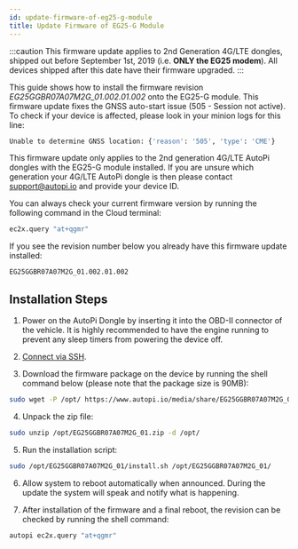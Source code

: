 ```yaml
---
id: update-firmware-of-eg25-g-module
title: Update Firmware of EG25-G Module
---
```


:::caution
This firmware update applies to 2nd Generation 4G/LTE dongles, shipped out before September 1st,
2019 (i.e. **ONLY the EG25 modem**). All devices shipped after this date have their firmware
upgraded.
:::

This guide shows how to install the firmware revision *EG25GGBR07A07M2G_01.002.01.002* onto the
EG25-G module. This firmware update fixes the GNSS auto-start issue (505 - Session not active). To
check if your device is affected, please look in your minion logs for this line:

```bash
Unable to determine GNSS location: {'reason': '505', 'type': 'CME'}
```

This firmware update only applies to the 2nd generation 4G/LTE AutoPi dongles with the EG25-G
module installed. If you are unsure which generation your 4G/LTE AutoPi dongle is then please
contact [support@autopi.io](http://mailto:support@autopi.io) and provide your device ID.

You can always check your current firmware version by running the following command in the Cloud
terminal:

```bash
ec2x.query "at+qgmr"
```

If you see the revision number below you already have this firmware update installed:

```
EG25GGBR07A07M2G_01.002.01.002
```

## Installation Steps

1. Power on the AutoPi Dongle by inserting it into the OBD-II connector of the vehicle. It is
  highly recommended to have the engine running to prevent any sleep timers from powering the
  device off.

2. [Connect via SSH](/developer_guides/how_to_ssh_to_your_device.mdx).

3. Download the firmware package on the device by running the shell command below (please note that
  the package size is 90MB):

  ``` bash
  sudo wget -P /opt/ https://www.autopi.io/media/share/EG25GGBR07A07M2G_01.zip
  ```

4. Unpack the zip file:
  ```bash
  sudo unzip /opt/EG25GGBR07A07M2G_01.zip -d /opt/
  ```

5. Run the installation script:
  ```bash
  sudo /opt/EG25GGBR07A07M2G_01/install.sh /opt/EG25GGBR07A07M2G_01/
  ```

6. Allow system to reboot automatically when announced. During the update the system will speak and
  notify what is happening. 

7. After installation of the firmware and a final reboot, the revision can be checked by running
  the shell command:
  ```bash
  autopi ec2x.query "at+qgmr"
  ```

